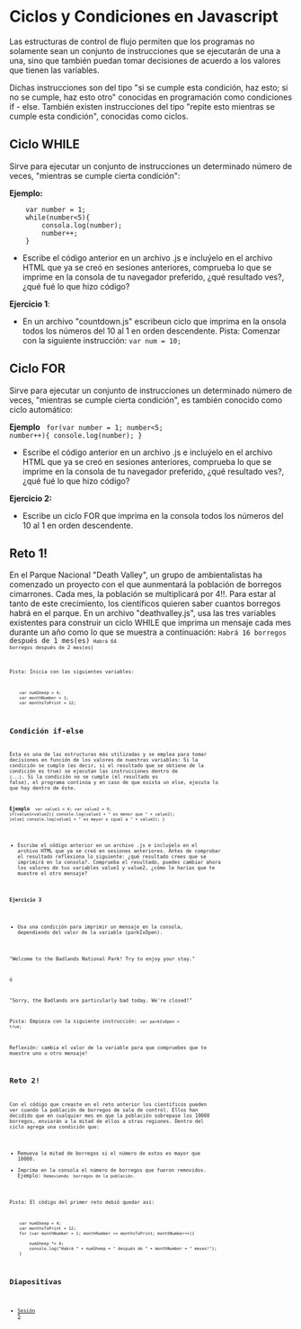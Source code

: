 Ciclos y Condiciones en Javascript
===

Las estructuras de control de flujo permiten que los programas no solamente sean un conjunto de instrucciones que se ejecutarán de una a una, sino que también puedan tomar decisiones de acuerdo a los valores que tienen las variables.


Dichas instrucciones son del tipo "si se cumple esta condición, haz esto; si no se cumple, haz esto otro" conocidas en programación como condiciones if - else. También existen instrucciones del tipo "repite esto mientras se cumple esta condición", conocidas como ciclos.

Ciclo WHILE
--

Sirve para ejecutar un conjunto de instrucciones un determinado número de veces, "mientras se cumple cierta condición":


**Ejemplo:**  

```
	var number = 1;  
	while(number<5){  
		consola.log(number);  
		number++;  
	}  
```
- Escribe el código anterior en un archivo .js e incluýelo en el archivo HTML que ya se creó en sesiones anteriores, comprueba lo que se imprime en la consola de tu navegador preferido, ¿qué resultado ves?, ¿qué fué lo que hizo código?


**Ejercicio 1**:
- En un archivo "countdown.js" escribeun ciclo que imprima en la onsola todos los números del 10 al 1 en orden descendente.
Pista: Comenzar con la siguiente instrucción:
<code>var num = 10;</code>


Ciclo FOR
--

Sirve para ejecutar un conjunto de instrucciones un determinado número de veces, "mientras se cumple cierta condición", es también conocido como ciclo automático:


**Ejemplo**
<code>
	for(var number = 1; number<5; number++){
		console.log(number);
	}
</code>
- Escribe el código anterior en un archivo .js e incluýelo en el archivo HTML que ya se creó en sesiones anteriores, comprueba lo que se imprime en la consola de tu navegador preferido, ¿qué resultado ves?, ¿qué fué lo que hizo código?


**Ejercicio 2:**
- Escribe un ciclo FOR que imprima en la consola todos los números del 10 al 1 en orden descendente.

Reto 1!
--
En el Parque Nacional "Death Valley", un grupo de ambientalistas ha comenzado un proyecto con el que aunmentará la población de borregos cimarrones.
Cada mes, la población se multiplicará por 4!!.
Para estar al tanto de este crecimiento, los científicos quieren saber cuantos borregos habrá en el parque.
En un archivo "deathvalley.js", usa las tres variables existentes para construir un ciclo WHILE que imprima un mensaje cada mes durante un año como lo que se muestra a continuación:
<code>Habrá 16 borregos después de 1 mes(es)<code>
<code>Habrá 64 borregos después de 2 mes(es)<code>

Pista: Inicia con las siguientes variables:

<code>
	var numSheep = 4;
	var monthNumber = 1;
	var monthsToPrint = 12;
</code>


Condición if-else
--
Ésta es una de las estructuras más utilizadas y se emplea para tomar decisiones en función de los valores de nuestras variables:
Si la condición se cumple (es decir, si el resultado que se obtiene de la condición es true) se ejecutan las instrucciones dentro de <code>{...}</code>. Si la condición no se cumple (el resultado es false), el programa continúa y en caso de que exista un else, ejecuta lo que hay dentro de éste.


**Ejemplo**
<code>
	var value1 = 4;
	var value2 = 9;
	if(value1<value2){
		console.log(value1 + " es menor que " + value2);
	}else{
		console.log(value1 + " es mayor o igual a " + value2);
	}
</code>
- Escribe el código anterior en un archivo .js e incluýelo en el archivo HTML que ya se creó en sesiones anteriores. Antes de comprobar el resultado reflexiona lo siguiente: ¿qué resultado crees que se imprimirá en la consola?. Comprueba el resultado, puedes cambiar ahora los valores de tus variables value1 y value2, ¿cómo le harías que te muestre el otro mensaje?

**Ejercicio 3**
- Usa una condición para imprimir un mensaje en la consola, dependiendo del valor de la variable (parkIsOpen).

"Welcome to the Badlands National Park! Try to enjoy your stay."

ó

"Sorry, the Badlands are particularly bad today. We're closed!"

Pista: Empieza con la siguiente instrucción:
<code>var parkIsOpen = true;</code>


Reflexión: cambia el valor de la variable para que compruebes que te muestre uno u otro mensaje!


Reto 2!
--
Con el código que creaste en el reto anterior los científicos pueden ver cuando la población de borregos de sale de control. Ellos han decidido que en cualquier mes en que la población sobrepase los 10000 borregos, enviarán a la mitad de ellos a otras regiones.
Dentro del ciclo agrega una condición que:
- Remueva la mitad de borregos si el número de estos es mayor que 10000.
- Imprima en la consola el número de borregos que fueron removidos. Ejemplo:
<code>Removiendo <number> borregos de la población.</code>

Pista: El código del primer reto debió quedar así:

<code>
	var numSheep = 4;
	var monthsToPrint = 12;
	for (var monthNumber = 1; monthNumber <= monthsToPrint; monthNumber++){
		<insert your code here>
		numSheep *= 4;
		console.log("Habrá " + numSheep + " después de " + monthNumber + " meses!");
	}
</code>


Diapositivas
--
- [Sesión 5](https://www.haikudeck.com/5---ciclos-y-condicionales-uncategorized-presentation-mHvykS9AwS#slide-16)
